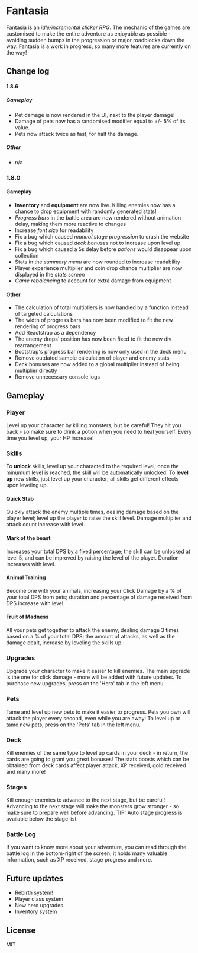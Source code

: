# Fantasia

Fantasia is an _idle/incremental clicker RPG_.
The mechanic of the games are customised to make the entire adventure as enjoyable as possible - avoiding sudden bumps in the progression or major roadblocks down the way.
Fantasia is a work in progress, so many more features are currently on the way!

## Change log

#### 1.8.6

##### Gameplay

- Pet damage is now rendered in the UI, next to the player damage!
- Damage of pets now has a randomised modifier equal to +/- 5% of its value.
- Pets now attack twice as fast, for half the damage.

##### Other

- n/a

### 1.8.0

#### Gameplay

- **Inventory** and **equipment** are now live. Killing enemies now has a chance to drop equipment with randomly generated stats!
- _Progress bars_ in the battle area are now rendered without animation delay, making them more reactive to changes
- Increase _font size_ for readability
- Fix a bug which caused _manual stage progression_ to crash the website
- Fix a bug which caused _deck bonuses_ not to increase upon level up
- Fix a bug which caused a 5s delay before _potions_ would disappear upon collection
- Stats in the _summary menu_ are now rounded to increase readability
- Player experience multiplier and coin drop chance multiplier are now displayed in the _stats screen_
- _Game rebalancing_ to account for extra damage from equipment

#### Other

- The calculation of total multipliers is now handled by a function instead of targeted calculations
- The width of progress bars has now been modified to fit the new rendering of progress bars
- Add Reactstrap as a dependency
- The enemy drops' position has now been fixed to fit the new div rearrangement
- Bootstrap's progress bar rendering is now only used in the deck menu
- Remove outdated sample calculation of player and enemy stats
- Deck bonuses are now added to a global multiplier instead of being multiplier directly
- Remove unnecessary console logs

## Gameplay

### Player

Level up your character by killing monsters, but be careful! They hit you back - so make sure to drink a potion when you need to heal yourself.
Every time you level up, your HP increase!

### Skills

To **unlock** skills, level up your characted to the required level; once the minumum level is reached, the skill will be automatically unlocked. To **level up** new skills, just level up your character; all skills get different effects upon leveling up.

#### Quick Stab

Quickly attack the enemy multiple times, dealing damage based on the player level; level up the player to raise the skill level. Damage multiplier and attack count increase with level.

#### Mark of the beast

Increases your total DPS by a fixed percentage; the skill can be unlocked at level 5, and can be improved by raising the level of the player. Duration increases with level.

#### Animal Training

Become one with your animals, increasing your Click Damage by a % of your total DPS from pets; duration and percentage of damage received from DPS increase with level.

#### Fruit of Madness

All your pets get together to attack the enemy, dealing damage 3 times based on a % of your total DPS; the amount of attacks, as well as the damage dealt, increase by leveling the skills up.

### Upgrades

Upgrade your character to make it easier to kill enemies. The main upgrade is the one for click damage - more will be added with future updates.
To purchase new upgrades, press on the 'Hero' tab in the left menu.

### Pets

Tame and level up new pets to make it easier to progress. Pets you own will attack the player every second, even while you are away!
To level up or tame new pets, press on the 'Pets' tab in the left menu.

### Deck

Kill enemies of the same type to level up cards in your deck - in return, the cards are going to grant you great bonuses! The stats boosts which can be obtained from deck cards affect player attack, XP received, gold received and many more!

### Stages

Kill enough enemies to advance to the next stage, but be careful! Advancing to the next stage will make the monsters grow stronger - so make sure to prepare well before advancing.
TIP: Auto stage progress is available below the stage list

### Battle Log

If you want to know more about your adventure, you can read through the battle log in the bottom-right of the screen; it holds many valuable information, such as XP received, stage progress and more.

## Future updates

- Rebirth system!
- Player class system
- New hero upgrades
- Inventory system

## License

MIT
